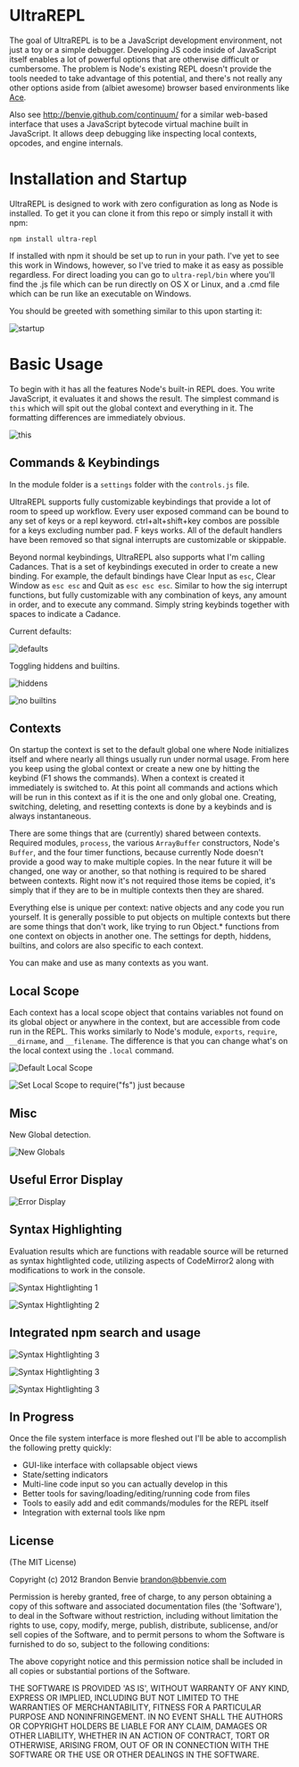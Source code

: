 # UltraREPL

The goal of UltraREPL is to be a JavaScript development environment, not just a toy or a simple debugger. Developing JS code inside of JavaScript itself enables a lot of powerful options that are otherwise difficult or cumbersome. The problem is Node's existing REPL doesn't provide the tools needed to take advantage of this potential, and there's not really any other options aside from (albiet awesome) browser based environments like [Ace](http://ace.ajax.org/).

Also see http://benvie.github.com/continuum/ for a similar web-based interface that uses a JavaScript bytecode virtual machine built in JavaScript. It allows deep debugging like inspecting local contexts, opcodes, and engine internals.

# Installation and Startup

UltraREPL is designed to work with zero configuration as long as Node is installed. To get it you can clone it from this repo or simply install it with npm:
```
npm install ultra-repl
```
If installed with npm it should be set up to run in your path. I've yet to see this work in Windows, however, so I've tried to make it as easy as possible regardless. For direct loading you can go to `ultra-repl/bin` where you'll find the .js file which can be run directly on OS X or Linux, and a .cmd file which can be run like an executable on Windows.

You should be greeted with something similar to this upon starting it:

![startup](https://raw.github.com/Benvie/Node.js-Ultra-REPL/master/docs/ss1.png)


# Basic Usage

To begin with it has all the features Node's built-in REPL does. You write JavaScript, it evaluates it and shows the result. The simplest command is `this` which will spit out the global context and everything in it. The formatting differences are immediately obvious.

![this](https://raw.github.com/Benvie/Node.js-Ultra-REPL/master/docs/ss5.png)


## Commands & Keybindings

In the module folder is a `settings` folder with the `controls.js` file.

UltraREPL supports fully customizable keybindings that provide a lot of room to speed up workflow. Every user exposed command can be bound to any set of keys or a repl keyword. ctrl+alt+shift+key combos are possible for a keys excluding number pad. F keys works. All of the default handlers have been removed so that signal interrupts are customizable or skippable.

Beyond normal keybindings, UltraREPL also supports what I'm calling Cadances. That is a set of keybindings executed in order to create a new binding. For example, the default bindings have Clear Input as `esc`, Clear Window as `esc esc` and Quit as `esc esc esc`. Similar to how the sig interrupt functions, but fully customizable with any combination of keys, any amount in order, and to execute any command. Simply string keybinds together with spaces to indicate a Cadance.

Current defaults:

![defaults](https://raw.github.com/Benvie/Node.js-Ultra-REPL/master/docs/ss4.png)


Toggling hiddens and builtins.

![hiddens](https://raw.github.com/Benvie/Node.js-Ultra-REPL/master/docs/ss2.png)

![no builtins](https://raw.github.com/Benvie/Node.js-Ultra-REPL/master/docs/ss3.png)


## Contexts

On startup the context is set to the default global one where Node initializes itself and where nearly all things usually run under normal usage. From here you keep using the global context or create a new one by hitting the keybind (F1 shows the commands). When a context is created it immediately is switched to. At this point all commands and actions which will be run in this context as if it is the one and only global one. Creating, switching, deleting, and resetting contexts is done by a keybinds and is always instantaneous.

There are some things that are (currently) shared between contexts. Required modules, `process`, the various `ArrayBuffer` constructors, Node's `Buffer`, and the four timer functions, because currently Node doesn't provide a good way to make multiple copies. In the near future it will be changed, one way or another, so that nothing is required to be shared between contexts. Right now it's not required those items be copied, it's simply that if they are to be in multiple contexts then they are shared.

Everything else is unique per context: native objects and any code you run yourself. It is generally possible to put objects on multiple contexts but there are some things that don't work, like trying to run Object.* functions from one context on objects in another one. The settings for depth, hiddens, builtins, and colors are also specific to each context.

You can make and use as many contexts as you want.


## Local Scope

Each context has a local scope object that contains variables not found on its global object or anywhere in the context, but are accessible from code run in the REPL. This works similarly to Node's module, `exports`, `require`, `__dirname`, and `__filename`. The difference is that you can change what's on the local context using the `.local` command.


![Default Local Scope](https://raw.github.com/Benvie/Node.js-Ultra-REPL/master/docs/ss11.png)


![Set Local Scope to require("fs") just because](https://raw.github.com/Benvie/Node.js-Ultra-REPL/master/docs/ss12.png)


## Misc

New Global detection.

![New Globals](https://raw.github.com/Benvie/Node.js-Ultra-REPL/master/docs/ss7.png)

## Useful Error Display

![Error Display](https://raw.github.com/Benvie/Node.js-Ultra-REPL/master/docs/ss10.png)


## Syntax Highlighting

Evaluation results which are functions with readable source will be returned as syntax hightlighted code, utilizing aspects of CodeMirror2 along with modifications to work in the console.

![Syntax Hightlighting 1](https://raw.github.com/Benvie/Node.js-Ultra-REPL/master/docs/ss9.png)



![Syntax Hightlighting 2](https://raw.github.com/Benvie/Node.js-Ultra-REPL/master/docs/ss8.png)

## Integrated npm search and usage

![Syntax Hightlighting 3](https://raw.github.com/Benvie/Node.js-Ultra-REPL/master/docs/ss6.png)

![Syntax Hightlighting 3](https://raw.github.com/Benvie/Node.js-Ultra-REPL/master/docs/ss13.png)

![Syntax Hightlighting 3](https://raw.github.com/Benvie/Node.js-Ultra-REPL/master/docs/ss14.png)


## In Progress

Once the file system interface is more fleshed out I'll be able to accomplish the following pretty quickly:

* GUI-like interface with collapsable object views
* State/setting indicators
* Multi-line code input so you can actually develop in this
* Better tools for saving/loading/editing/running code from files
* Tools to easily add and edit commands/modules for the REPL itself
* Integration with external tools like npm



## License

(The MIT License)

Copyright (c) 2012 Brandon Benvie <brandon@bbenvie.com>

Permission is hereby granted, free of charge, to any person obtaining a copy of this software and associated documentation files (the 'Software'), to deal in the Software without restriction, including without limitation the rights to use, copy, modify, merge, publish, distribute, sublicense, and/or sell copies of the Software, and to permit persons to whom the Software is furnished to do so, subject to the following conditions:

The above copyright notice and this permission notice shall be included in all copies or substantial portions of the Software.

THE SOFTWARE IS PROVIDED 'AS IS', WITHOUT WARRANTY OF ANY KIND, EXPRESS OR IMPLIED, INCLUDING BUT NOT LIMITED TO THE WARRANTIES OF MERCHANTABILITY, FITNESS FOR A PARTICULAR PURPOSE AND NONINFRINGEMENT. IN NO EVENT SHALL THE AUTHORS OR COPYRIGHT HOLDERS BE LIABLE FOR ANY CLAIM, DAMAGES OR OTHER LIABILITY, WHETHER IN AN ACTION OF CONTRACT, TORT OR OTHERWISE, ARISING FROM, OUT OF OR IN CONNECTION WITH THE SOFTWARE OR THE USE OR OTHER DEALINGS IN THE SOFTWARE.
